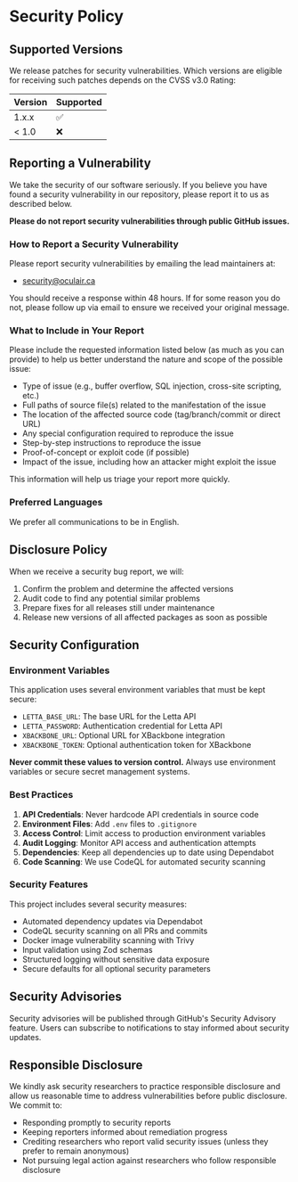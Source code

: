 # Security Policy

## Supported Versions

We release patches for security vulnerabilities. Which versions are eligible for receiving such patches depends on the CVSS v3.0 Rating:

| Version | Supported          |
| ------- | ------------------ |
| 1.x.x   | :white_check_mark: |
| < 1.0   | :x:                |

## Reporting a Vulnerability

We take the security of our software seriously. If you believe you have found a security vulnerability in our repository, please report it to us as described below.

**Please do not report security vulnerabilities through public GitHub issues.**

### How to Report a Security Vulnerability

Please report security vulnerabilities by emailing the lead maintainers at:
- security@oculair.ca

You should receive a response within 48 hours. If for some reason you do not, please follow up via email to ensure we received your original message.

### What to Include in Your Report

Please include the requested information listed below (as much as you can provide) to help us better understand the nature and scope of the possible issue:

- Type of issue (e.g., buffer overflow, SQL injection, cross-site scripting, etc.)
- Full paths of source file(s) related to the manifestation of the issue
- The location of the affected source code (tag/branch/commit or direct URL)
- Any special configuration required to reproduce the issue
- Step-by-step instructions to reproduce the issue
- Proof-of-concept or exploit code (if possible)
- Impact of the issue, including how an attacker might exploit the issue

This information will help us triage your report more quickly.

### Preferred Languages

We prefer all communications to be in English.

## Disclosure Policy

When we receive a security bug report, we will:

1. Confirm the problem and determine the affected versions
2. Audit code to find any potential similar problems
3. Prepare fixes for all releases still under maintenance
4. Release new versions of all affected packages as soon as possible

## Security Configuration

### Environment Variables

This application uses several environment variables that must be kept secure:

- `LETTA_BASE_URL`: The base URL for the Letta API
- `LETTA_PASSWORD`: Authentication credential for Letta API
- `XBACKBONE_URL`: Optional URL for XBackbone integration
- `XBACKBONE_TOKEN`: Optional authentication token for XBackbone

**Never commit these values to version control.** Always use environment variables or secure secret management systems.

### Best Practices

1. **API Credentials**: Never hardcode API credentials in source code
2. **Environment Files**: Add `.env` files to `.gitignore`
3. **Access Control**: Limit access to production environment variables
4. **Audit Logging**: Monitor API access and authentication attempts
5. **Dependencies**: Keep all dependencies up to date using Dependabot
6. **Code Scanning**: We use CodeQL for automated security scanning

### Security Features

This project includes several security measures:

- Automated dependency updates via Dependabot
- CodeQL security scanning on all PRs and commits
- Docker image vulnerability scanning with Trivy
- Input validation using Zod schemas
- Structured logging without sensitive data exposure
- Secure defaults for all optional security parameters

## Security Advisories

Security advisories will be published through GitHub's Security Advisory feature. Users can subscribe to notifications to stay informed about security updates.

## Responsible Disclosure

We kindly ask security researchers to practice responsible disclosure and allow us reasonable time to address vulnerabilities before public disclosure. We commit to:

- Responding promptly to security reports
- Keeping reporters informed about remediation progress
- Crediting researchers who report valid security issues (unless they prefer to remain anonymous)
- Not pursuing legal action against researchers who follow responsible disclosure